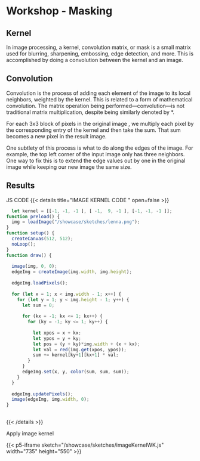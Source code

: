# Workshop - Masking

## Kernel
In image processing, a kernel, convolution matrix, or mask is a small matrix used for blurring, sharpening, embossing, edge detection, and more. This is accomplished by doing a convolution between the kernel and an image.
## Convolution
Convolution is the process of adding each element of the image to its local neighbors, weighted by the kernel. This is related to a form of mathematical convolution. The matrix operation being performed—convolution—is not traditional matrix multiplication, despite being similarly denoted by *.

For each 3x3 block of pixels in the original image , we multiply each pixel by the corresponding entry of the kernel and then take the sum. That sum becomes a new pixel in the result image.

One subtlety of this process is what to do along the edges of the image. For example, the top left corner of the input image only has three neighbors. One way to fix this is to extend the edge values out by one in the original image while keeping our new image the same size.


## Results

JS CODE 
 {{< details title="IMAGE KERNEL CODE " open=false >}}




```js
  let kernel = [[-1, -1, -1 ], [ -1,  9, -1 ], [-1, -1, -1 ]]; 
function preload() {
  img = loadImage("/showcase/sketches/lenna.png"); 
}
function setup() {
  createCanvas(512, 512);
  noLoop();
}
function draw() {
  
  image(img, 0, 0);
  edgeImg = createImage(img.width, img.height);
  
  edgeImg.loadPixels();
  
  for (let x = 1; x < img.width - 1; x++) {
    for (let y = 1; y < img.height - 1; y++) {
      let sum = 0; 
      
      for (kx = -1; kx <= 1; kx++) {
        for (ky = -1; ky <= 1; ky++) {
          
          let xpos = x + kx;
          let ypos = y + ky;
          let pos = (y + ky)*img.width + (x + kx);
          let val = red(img.get(xpos, ypos));
          sum += kernel[ky+1][kx+1] * val;
        }
      }
      edgeImg.set(x, y, color(sum, sum, sum));
    }
  }
  
  edgeImg.updatePixels();
  image(edgeImg, img.width, 0);
}
  
```
{{< /details >}}

Apply image kernel

{{< p5-iframe sketch="/showcase/sketches/imageKernelWK.js" width="735" height="550" >}}




